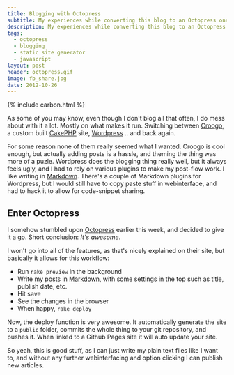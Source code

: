 ```yaml
---
title: Blogging with Octopress
subtitle: My experiences while converting this blog to an Octopress one
description: My experiences while converting this blog to an Octopress one
tags:
  - octopress
  - blogging
  - static site generator
  - javascript
layout: post
header: octopress.gif
image: fb_share.jpg
date: 2012-10-26
---
```


{% include carbon.html %}

As some of you may know, even though I don't blog all that often, I do mess about with it a lot. Mostly on what makes it run. Switching between [Croogo](http://croogo.org), a custom built [CakePHP](http://cakephp.org) site, [Wordpress](http://wordpress.org) .. and back again.

For some reason none of them really seemed what I wanted. Croogo is cool enough, but actually adding posts is a hassle, and theming the thing was more of a puzle. Wordpress does the blogging thing really well, but it always feels ugly, and I had to rely on various plugins to make my post-flow work. I like writing in [Markdown](http://daringfireball.net/projects/markdown/). There's a couple of Markdown plugins for Wordpress, but I would still have to copy paste stuff in webinterface, and had to hack it to allow for code-snippet sharing.

## Enter Octopress

I somehow stumbled upon [Octopress](http://octopress.org) earlier this week, and decided to give it a go. Short conclusion: _It's awesome_.

<!-- Rectangle Ad -->

<!-- <center>
<ins class="adsbygoogle"
     style="display:inline-block;width:336px;height:280px"
     data-ad-client="ca-pub-0534492338431642"
     data-ad-slot="3199566305"></ins>
</center>
<script>
(adsbygoogle = window.adsbygoogle || []).push({});
</script> -->

I won't go into all of the features, as that's nicely explained on their site, but basically it allows for this workflow:

* Run `rake preview` in the background
* Write my posts in [Markdown](http://daringfireball.net/projects/markdown/), with some settings in the top such as title, publish date, etc.
* Hit save
* See the changes in the browser
* When happy, `rake deploy`

Now, the deploy function is very awesome. It automatically generate the site to a `public` folder, commits the whole thing to your git repository, and pushes it. When linked to a Github Pages site it will auto update your site.

So yeah, this is good stuff, as I can just write my plain text files like I want to, and without any further webinterfacing and option clicking I can publish new articles.
